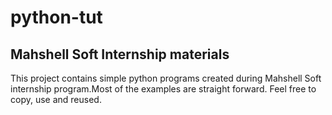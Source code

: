 # python-tut
Mahshell Soft Internship materials
-----------------------------------
This project contains simple python programs created during Mahshell Soft internship program.Most of the examples are straight forward.
Feel free to copy, use and reused.

